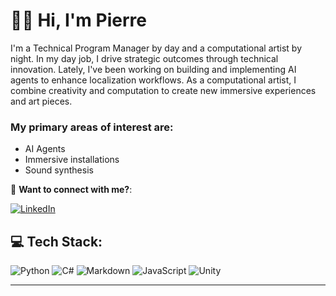 # 👋🏾 Hi, I'm Pierre

I'm a Technical Program Manager by day and a computational artist by night. In my day job, I drive strategic outcomes through technical innovation. Lately, I've been working on building and implementing AI agents to enhance localization workflows. As a computational artist, I combine creativity and computation to create new immersive experiences and art pieces.

### My primary areas of interest are:

* AI Agents
* Immersive installations
* Sound synthesis

 🤝 **Want to connect with me?**:
 
 [![LinkedIn](https://img.shields.io/badge/LinkedIn-%230077B5.svg?logo=linkedin&logoColor=white)](https://linkedin.com/in/pierrecollura) 
<!-- [![YouTube](https://img.shields.io/badge/YouTube-%23FF0000.svg?logo=YouTube&logoColor=white)](https://youtube.com/@kwollu) [![Instagram](https://img.shields.io/badge/Instagram-%23E4405F.svg?logo=Instagram&logoColor=white)](https://instagram.com/kwollu) -->


## 💻 Tech Stack:
![Python](https://img.shields.io/badge/python-3670A0?style=for-the-badge&logo=python&logoColor=ffdd54) ![C#](https://img.shields.io/badge/c%23-%23239120.svg?style=for-the-badge&logo=csharp&logoColor=white) ![Markdown](https://img.shields.io/badge/markdown-%23000000.svg?style=for-the-badge&logo=markdown&logoColor=white) ![JavaScript](https://img.shields.io/badge/javascript-%23323330.svg?style=for-the-badge&logo=javascript&logoColor=%23F7DF1E) ![Unity](https://img.shields.io/badge/unity-%23000000.svg?style=for-the-badge&logo=unity&logoColor=white)

---
<!-- [![](https://visitcount.itsvg.in/api?id=trinpu&icon=0&color=0)](https://visitcount.itsvg.in) -->

<!-- Proudly created with GPRM ( https://gprm.itsvg.in ) -->

<!-- must include a link to the portfolio, as a separate repository. Could be a "site map" of my best projects -->







<!--
**trinpu/trinpu** is a ✨ _special_ ✨ repository because its `README.md` (this file) appears on your GitHub profile.

Here are some ideas to get you started:

- 🔭 I’m currently working on ...
- 🌱 I’m currently learning ...
- 👯 I’m looking to collaborate on ...
- 🤔 I’m looking for help with ...
- 💬 Ask me about ...
- 📫 How to reach me: ...
- 😄 Pronouns: ...
- ⚡ Fun fact: ...
-->
